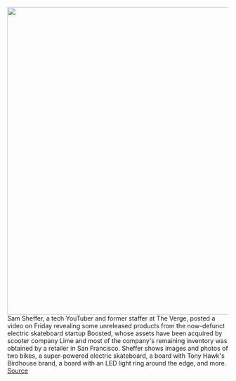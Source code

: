 <img src='https://cdn.vox-cdn.com/thumbor/7wDdqxPSzIygv-7qKSshT6OmayQ=/0x0:1269x662/1200x0/filters:focal(0x0:1269x662):no_upscale()/cdn.vox-cdn.com/uploads/chorus_asset/file/19938940/Screen_Shot_2020_05_01_at_4.17.07_PM.png' width='700px' /><br/>
Sam Sheffer, a tech YouTuber and former staffer at The Verge, posted a video on Friday revealing some unreleased products from the now-defunct electric skateboard startup Boosted, whose assets have been acquired by scooter company Lime and most of the company's remaining inventory was obtained by a retailer in San Francisco. Sheffer shows images and photos of two bikes, a super-powered electric skateboard, a board with Tony Hawk's Birdhouse brand, a board with an LED light ring around the edge, and more.
<a href='https://www.theverge.com/2020/5/1/21244818/boosted-boards-bikes-bullet-p2-scoot-little-ultimate-tony-hawk-birdhouse'> Source <a/>